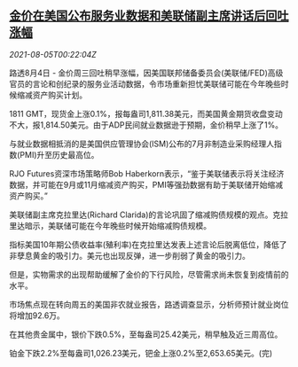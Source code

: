 <!--1628123463000-->
[金价在美国公布服务业数据和美联储副主席讲话后回吐涨幅](https://cn.reuters.com/article/precious-metals-0804-wedn-idCNKBS2F601D)
------

<div><i>2021-08-05T00:22:04Z</i></div><p>路透8月4日 - 金价周三回吐稍早涨幅，因美国联邦储备委员会(美联储/FED)高级官员的言论和创纪录的服务业活动数据，令市场重新担忧美联储可能在今年晚些时候缩减资产购买计划。</p><p>1811 GMT，现货金上涨0.1%，报每盎司1,811.38美元，而美国黄金期货收盘变动不大，报1,814.50美元。由于ADP民间就业数据逊于预期，金价稍早上涨了1%。</p><p>与就业数据相抵消的是美国供应管理协会(ISM)公布的7月非制造业采购经理人指数(PMI)升至历史最高位。</p><p>RJO Futures资深市场策略师Bob Haberkorn表示，“鉴于美联储表示将关注经济数据，并可能在9月或11月缩减资产购买，PMI等强劲数据有助于美联储开始缩减资产购买。”</p><p>美联储副主席克拉里达(Richard Clarida)的言论巩固了缩减购债规模的观点。克拉里达暗示，美联储可能在今年晚些时候开始缩减购债规模。</p><p>指标美国10年期公债收益率(殖利率)在克拉里达发表上述言论后脱离低位，降低了非孽息黄金的吸引力。美元也出现反弹，进一步削弱了黄金的吸引力。</p><p>但是，实物需求的出现帮助缓解了金价的下行风险，尽管需求尚未恢复到疫情前的水平。</p><p>市场焦点现在转向周五的美国非农就业报告，路透调查显示，分析师预计就业岗位将增加92.6万。</p><p>在其他贵金属中，银价下跌0.5%，至每盎司25.42美元，稍早触及近三周高位。</p><p>铂金下跌2.2%至每盎司1,026.23美元，钯金上涨0.2%至2,653.65美元。(完)</p>
